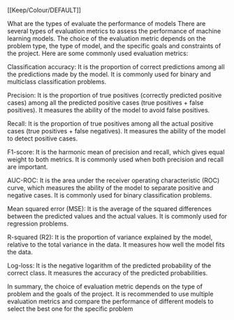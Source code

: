 [[Keep/Colour/DEFAULT]] 

What are the types of evaluate the performance of models 
There are several types of evaluation metrics to assess the performance of machine learning models. The choice of the evaluation metric depends on the problem type, the type of model, and the specific goals and constraints of the project. Here are some commonly used evaluation metrics:

Classification accuracy: It is the proportion of correct predictions among all the predictions made by the model. It is commonly used for binary and multiclass classification problems.

Precision: It is the proportion of true positives (correctly predicted positive cases) among all the predicted positive cases (true positives + false positives). It measures the ability of the model to avoid false positives.

Recall: It is the proportion of true positives among all the actual positive cases (true positives + false negatives). It measures the ability of the model to detect positive cases.

F1-score: It is the harmonic mean of precision and recall, which gives equal weight to both metrics. It is commonly used when both precision and recall are important.

AUC-ROC: It is the area under the receiver operating characteristic (ROC) curve, which measures the ability of the model to separate positive and negative cases. It is commonly used for binary classification problems.

Mean squared error (MSE): It is the average of the squared differences between the predicted values and the actual values. It is commonly used for regression problems.

R-squared (R2): It is the proportion of variance explained by the model, relative to the total variance in the data. It measures how well the model fits the data.

Log-loss: It is the negative logarithm of the predicted probability of the correct class. It measures the accuracy of the predicted probabilities.

In summary, the choice of evaluation metric depends on the type of problem and the goals of the project. It is recommended to use multiple evaluation metrics and compare the performance of different models to select the best one for the specific problem
